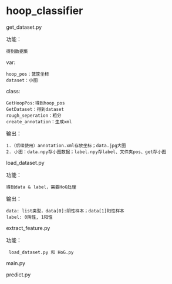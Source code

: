# hoop_classifier

get_dataset.py
   
  功能：
  
    得到数据集
  
  var:
  
    hoop_pos：篮筐坐标
    dataset：小图
  
  
  class:
  
    GetHoopPos:得到hoop_pos
    GetDataset：得到dataset
    rough_seperation：粗分
    create_annotation：生成xml
  
  输出：

    1.（后续使用）annotation.xml存放坐标；data.jpg大图
    2. 小图：data.npy存小图数据；label.npy存label、文件夹pos、get存小图



load_dataset.py
  
  功能：
  
    得到data & label，需要HoG处理
    
  输出：
    
    data: list类型，data[0]:阴性样本；data[1]阳性样本
    label: 0阴性, 1阳性  
    
extract_feature.py

   功能：
   
     load_dataset.py 和 HoG.py
     


main.py

predict.py


    
